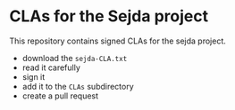 # CLAs for the Sejda project
This repository contains signed CLAs for the sejda project.
* download the `sejda-CLA.txt`
* read it carefully
* sign it
* add it to the `CLAs` subdirectory
* create a pull request
